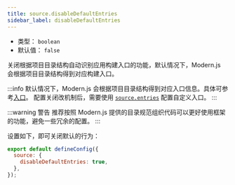 ```yaml
---
title: source.disableDefaultEntries
sidebar_label: disableDefaultEntries
---
```


- 类型： `boolean`
- 默认值： `false`

关闭根据项目目录结构自动识别应用构建入口的功能，默认情况下，Modern.js 会根据项目目录结构得到对应构建入口。

:::info
默认情况下，Modern.js 会根据项目目录结构得到对应入口信息。具体可参考[入口](/docs/guides/concept/entries)。
配置关闭改机制后，需要使用 [`source.entries`](/docs/configure/app/source/entries) 配置自定义入口。
:::

:::warning 警告
推荐按照 Modern.js 提供的目录规范组织代码可以更好使用框架的功能，避免一些冗余的配置。
:::

设置如下，即可关闭默认的行为：

```js title="modern.config.js"
export default defineConfig({
  source: {
    disableDefaultEntries: true,
  },
});
```
